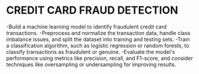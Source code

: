 # CREDIT CARD FRAUD DETECTION
-Build a machine learning model to identify fraudulent credit card
transactions.
-Preprocess and normalize the transaction data, handle class imbalance
issues, and split the dataset into training and testing sets.
-Train a classification algorithm, such as logistic regression or random
forests, to classify transactions as fraudulent or genuine.
-Evaluate the model's performance using metrics like precision, recall, and
F1-score, and consider techniques like oversampling or undersampling for
improving results.
